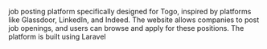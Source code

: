 job posting platform specifically designed for Togo, inspired by platforms like Glassdoor, LinkedIn, and Indeed. The website allows companies to post job openings, and users can browse and apply for these positions. The platform is built using Laravel
